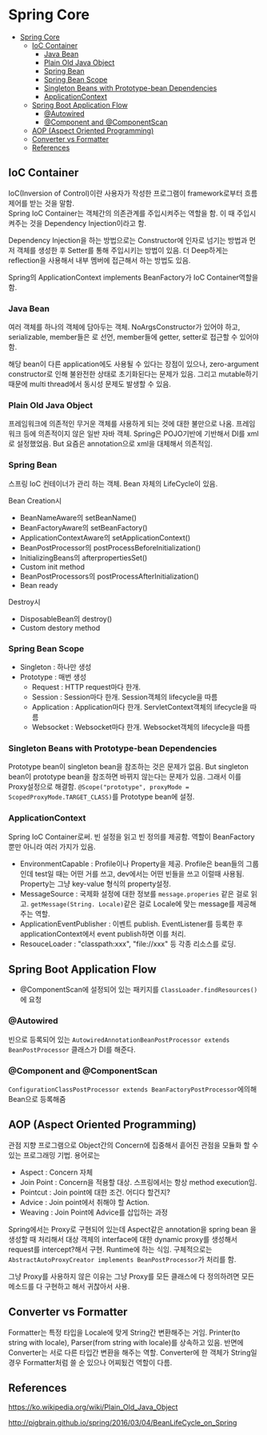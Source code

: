 # Spring Core

- [Spring Core](#spring-core)
  - [IoC Container](#ioc-container)
    - [Java Bean](#java-bean)
    - [Plain Old Java Object](#plain-old-java-object)
    - [Spring Bean](#spring-bean)
    - [Spring Bean Scope](#spring-bean-scope)
    - [Singleton Beans with Prototype-bean Dependencies](#singleton-beans-with-prototype-bean-dependencies)
    - [ApplicationContext](#applicationcontext)
  - [Spring Boot Application Flow](#spring-boot-application-flow)
    - [@Autowired](#autowired)
    - [@Component and @ComponentScan](#component-and-componentscan)
  - [AOP (Aspect Oriented Programming)](#aop-aspect-oriented-programming)
  - [Converter vs Formatter](#converter-vs-formatter)
  - [References](#references)

## IoC Container

IoC(Inversion of Control)이란 사용자가 작성한 프로그램이 framework로부터 흐름 제어를 받는 것을 말함.\
Spring IoC Container는 객체간의 의존관계를 주입시켜주는 역할을 함. 이 때 주입시켜주는 것을 Dependency Injection이라고 함.

Dependency Injection을 하는 방법으로는 Constructor에 인자로 넘기는 방법과 먼저 객체를 생성한 후 Setter를 통해 주입시키는 방법이 있음. 더 Deep하게는 reflection을 사용해서 내부 멤버에 접근해서 하는 방법도 있음.

Spring의 ApplicationContext implements BeanFactory가 IoC Container역할을 함.

### Java Bean

여러 객체를 하나의 객체에 담아두는 객체. NoArgsConstructor가 있어야 하고, serializable, member들은 로 선언, member들에 getter, setter로 접근할 수 있어야 함.

해당 bean이 다른 application에도 사용될 수 있다는 장점이 있으나, zero-argument constructor로 인해 불완전한 상태로 초기화된다는 문제가 있음. 그리고 mutable하기 때문에 multi thread에서 동시성 문제도 발생할 수 있음.

### Plain Old Java Object

프레임워크에 의존적인 무거운 객체를 사용하게 되는 것에 대한 불만으로 나옴. 프레임워크 등에 의존적이지 않은 일반 자바 객체. Spring은 POJO기반에 기반해서 DI를 xml로 설정했었음. But 요즘은 annotation으로 xml을 대체해서 의존적임.

### Spring Bean

스프링 IoC 컨테이너가 관리 하는 객체. Bean 자체의 LifeCycle이 있음.

Bean Creation시

- BeanNameAware의 setBeanName()
- BeanFactoryAware의 setBeanFactory()
- ApplicationContextAware의 setApplicationContext()
- BeanPostProcessor의 postProcessBeforeInitialization()
- InitializingBeans의 afterpropertiesSet()
- Custom init method
- BeanPostProcessors의 postProcessAfterInitialization()
- Bean ready

Destroy시

- DisposableBean의 destroy()
- Custom destory method

### Spring Bean Scope

- Singleton : 하나만 생성
- Prototype : 매번 생성
  - Request : HTTP request마다 한개.
  - Session : Session마다 한개. Session객체의 lifecycle을 따름
  - Application : Application마다 한개. ServletContext객체의 lifecycle을 따름
  - Websocket : Websocket마다 한개. Websocket객체의 lifecycle을 따름

### Singleton Beans with Prototype-bean Dependencies

Prototype bean이 singleton bean을 참조하는 것은 문제가 없음. But singleton bean이 prototype bean을 참조하면 바뀌지 않는다는 문제가 있음. 그래서 이를 Proxy설정으로 해결함. `@Scope("prototype", proxyMode = ScopedProxyMode.TARGET_CLASS)`를 Prototype bean에 설정.

### ApplicationContext

Spring IoC Container로써. 빈 설정을 읽고 빈 정의를 제공함. 역할이 BeanFactory뿐만 아니라 여러 가지가 있음.

- ​EnvironmentCapable : Profile이나 Property을 제공. Profile은 bean들의 그룹 인데 test일 때는 어떤 거를 쓰고, dev에서는 어떤 빈들을 쓰고 이럴때 사용됨. Property는 그냥 key-value 형식의 property설정.
- MessageSource : 국제화 설정에 대한 정보를 `message.properies` 같은 걸로 읽고. `getMessage(String. Locale)`같은 걸로 Locale에 맞는 message를 제공해주는 역할.
- ApplicationEventPublisher : 이벤트 publish. EventListener를 등록한 후 applicationContext에서 event publish하면 이를 처리.
- ResouceLoader : "classpath:xxx", "file://xxx" 등 각종 리소스를 로딩.

## Spring Boot Application Flow

- @ComponentScan에 설정되어 있는 패키지를 `ClassLoader.findResources()`에 요청

### @Autowired

빈으로 등록되어 있는 `AutowiredAnnotationBeanPostProcessor​ extends BeanPostProcessor` 클래스가 DI를 해준다.

### @Component and @ComponentScan

`​ConfigurationClassPostProcessor​ extends ​BeanFactoryPostProcessor​`에의해 Bean으로 등록해줌

## AOP (Aspect Oriented Programming)

관점 지향 프로그램으로 Object간의 Concern에 집중해서 흩어진 관점을 모듈화 할 수 있는 프로그래밍 기법. 용어로는

- Aspect : Concern 자체
- Join Point : Concern을 적용할 대상. 스프링에서는 항상 method execution임.
- Pointcut : Join point에 대한 조건. 어디다 할건지?
- Advice : Join point에서 취해야 할 Action.
- Weaving : Join Point에 Advice를 삽입하는 과정

Spring에서는 Proxy로 구현되어 있는데 Aspect같은 annotation을 spring bean 을 생성할 때 처리해서 대상 객체의 interface에 대한 dynamic proxy를 생성해서 request를 intercept?해서 구현. Runtime에 하는 식임. 구체적으로는 `AbstractAutoProxyCreator​ implements ​BeanPostProcessor`가 처리를 함.

그냥 Proxy를 사용하지 않은 이유는 그냥 Proxy를 모든 클래스에 다 정의하려면 모든 메소드를 다 구현하고 해서 귀찮아서 사용.

## Converter vs Formatter

Formatter는 특정 타입을 Locale에 맞게 String간 변환해주는 거임. Printer(to string with locale), Parser(from string with locale)를 상속하고 있음. 반면에 Converter는 서로 다른 타입간 변환을 해주는 역할. Converter에 한 객체가 String일 경우 Formatter처럼 쓸 순 있으나 어찌됬건 역할이 다름.

## References

https://ko.wikipedia.org/wiki/Plain_Old_Java_Object

http://pigbrain.github.io/spring/2016/03/04/BeanLifeCycle_on_Spring
